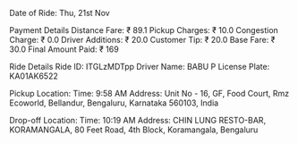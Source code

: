 Date of Ride: Thu, 21st Nov

Payment Details
Distance Fare: ₹ 89.1
Pickup Charges: ₹ 10.0
Congestion Charge: ₹ 0.0
Driver Additions: ₹ 20.0
Customer Tip: ₹ 20.0
Base Fare: ₹ 30.0
Final Amount Paid: ₹ 169

Ride Details
Ride ID: ITGLzMDTpp
Driver Name: BABU P
License Plate: KA01AK6522

Pickup Location:
Time: 9:58 AM
Address: Unit No - 16, GF, Food Court, Rmz Ecoworld, Bellandur, Bengaluru, Karnataka 560103, India

Drop-off Location:
Time: 10:19 AM
Address: CHIN LUNG RESTO-BAR, KORAMANGALA, 80 Feet Road, 4th Block, Koramangala, Bengaluru